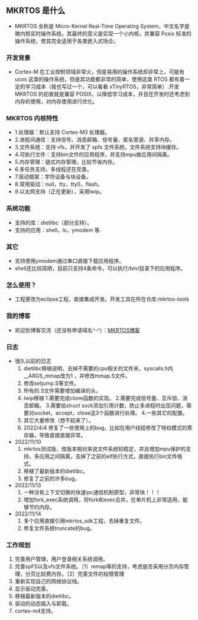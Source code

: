 ## MKRTOS 是什么

- MKRTOS 全称是 Micro-Kernel Real-Time Operating System，中文名字是微内核实时操作系统。其最终的意义是实现一个小内核，并兼容 Posix 标准的操作系统，使其完全适用于各类嵌入式场合。

### 开发背景

- Cortex-M 在工业控制领域非常火，但是易用的操作系统却非常上，可能有 ucos 这类的操作系统，但是其功能都非常的简单，使用这类 RTOS 都有着一定的学习成本（我也写过一个，可以看看 xTinyRTOS，非常简单）.开发 MKRTOS 的初衷就是兼容 POSIX，以降低学习成本，并且在开发时还考虑到内存的使用，对内存使用进行优化。

### MKRTOS 内核特性

- 1.处理器：默认支持 Cortex-M3 处理器。
- 2.进程间通信：支持信号、消息邮箱、信号量、匿名管道、共享内存。
- 3.文件系统：支持 vfs，并开发了 spfs 文件系统，文件系统支持块缓存。
- 4.可执行文件：支持bin文件的应用程序，并支持mpu做应用间隔离。
- 5.内存管理：链式内存管理，比较节省内存。
- 6.多任务支持，多线程还在完善。 
- 7.驱动框架：字符设备与块设备。
- 8.常用驱动：null，tty，tty0，flash。
- 9.以太网支持（正在更新），采用lwip。

### 系统功能

- 支持的库：dietlibc（部分支持）。
- 支持的应用：shell，ls，ymodem 等.
### 其它
- 支持使用ymodem通过串口直接下载应用程序。
- shell还比较简陋，目前只支持4条命令，可以执行/bin/目录下的应用程序。

### 怎么使用？

- 工程更改为eclipse工程，直接集成开发。开发工具在所在仓库:mkrtos-tools

### 我的博客

- 欢迎到博客交流（还没有申请域名^-^）：[MKRTOS博客](http://124.222.90.143/)

### 日志
* 很久以前的日志
  1. dietlibc移植说明，去掉不需要的cpu相关的文件夹，syscalls.h内__ARGS_mmap改为1 ，并修改mmap.S文件。
  2. 修改setjump.S等文件。
  3. 所有的.S文件需要增加编译的头。
  4. lwip移植
      1.需要完成clone函数的实现。
      2.需要完成信号量、互斥锁、消息邮箱。
      3.需要给struct sock添加引用计数，防止多进程时出现问题，需要对socket，accept，close这3个函数进行处理。
      4.一些其它的配置。
  5. 其它大量修改（想不起来了）。
  6. 2022/4/4 修复了一些使用上的bug，比如在用户线程修改了特权模式的寄存器，导致直接直接异常。
* 2022/11/10
  1. mkrtos测试版，改版本相对来说文件系统较稳定，并且增加mpu保护的支持，多应用之间隔离，去掉了之前的elf执行方式，直接执行bin文件格式。
  2. 移植了最新版本的dietlibc。
  3. 修复了之前的许多bug。
* 2022/11/13
  1. 一种没有上下文切换的快速ipc通信机制原型，非常快！！！
  2. 增加fork_exec系统调用，将fork和exec合并，在单片机上非常适用，能够节约内存。
* 2022/11/14
  1. 多个应用直接引用mkrtos_sdk工程，去掉重复文件。
  2. 修复文件系统truncate的bug。

### 工作规划
1. 完善用户管理，用户登录相关系统调用。
2. 完善spFS以及vfs文件系统。（1）mmap等的支持，考虑是否采用分页内存管理，分页比较费内存。（2）完善文件的权限管理
3. 重新实现自己的网络协议栈。
4. 显示驱动完善。
5. 移植最新版本的dietlibc。
6. 驱动的动态插入与卸载。
7. cortex-m4支持。

